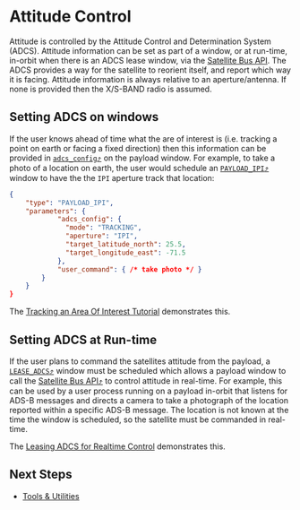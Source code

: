 # Attitude Control

Attitude is controlled by the Attitude Control and Determination System (ADCS). Attitude information can be set as part of a window, or at run-time, in-orbit when there is an ADCS lease window, via the [Satellite Bus API](https://developers.spire.com/satellite-bus-api/). The ADCS provides a way for the satellite to reorient itself, and report which way it is facing. Attitude information is always relative to an aperture/antenna. If none is provided then the X/S-BAND radio is assumed.


## Setting ADCS on windows

If the user knows ahead of time what the are of interest is (i.e. tracking a point on earth or facing a fixed direction) then this information can be provided in [`adcs_config`⤴](https://developers.spire.com/tasking-api-docs/#adcs_config) on the  payload window. For example, to take a photo of a location on earth, the user would schedule an [`PAYLOAD_IPI`⤴](https://developers.spire.com/tasking-api-docs/#payload_ipi) window to have the the `IPI` aperture track that location:

```json
{
    "type": "PAYLOAD_IPI",
    "parameters": {
            "adcs_config": {
              "mode": "TRACKING",
              "aperture": "IPI",
              "target_latitude_north": 25.5,
              "target_longitude_east": -71.5
            },
            "user_command": { /* take photo */ }
        }
    }
}
```

The [Tracking an Area Of Interest Tutorial](./tutorials/aio/) demonstrates this.


## Setting ADCS at Run-time

If the user plans to command the satellites attitude from the payload, a [`LEASE_ADCS`⤴](https://developers.spire.com/tasking-api-docs/index.html#lease_adcs) window must be scheduled which allows a payload window to call the [Satellite Bus API⤴](https://developers.spire.com/satellite-bus-api/) to control attitude in real-time. For example, this can be used by a user process running on a payload in-orbit that listens for ADS-B messages and directs a camera to take a photograph of the location reported within a specific ADS-B message. The location is not known at the time the window is scheduled, so the satellite must be commanded in real-time.

The [Leasing ADCS for Realtime Control](./tutorials/adcs-lease/) demonstrates this.



## Next Steps

 - [Tools & Utilities](./Utilities.md)
